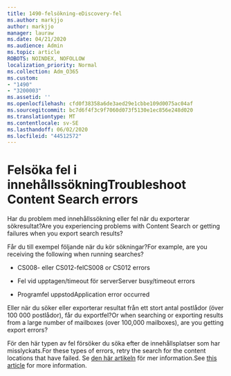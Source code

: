 ```yaml
---
title: 1490-felsökning-eDiscovery-fel
ms.author: markjjo
author: markjjo
manager: lauraw
ms.date: 04/21/2020
ms.audience: Admin
ms.topic: article
ROBOTS: NOINDEX, NOFOLLOW
localization_priority: Normal
ms.collection: Adm_O365
ms.custom:
- "1490"
- "3200003"
ms.assetid: ''
ms.openlocfilehash: cfd0f38358a6de3aed29e1cbbe109d0075ac04af
ms.sourcegitcommit: bc7d6f4f3c9f7060d073f5130e1ec856e248d020
ms.translationtype: MT
ms.contentlocale: sv-SE
ms.lasthandoff: 06/02/2020
ms.locfileid: "44512572"
---
```

# <a name="troubleshoot-content-search-errors"></a><span data-ttu-id="126ab-102">Felsöka fel i innehållssökning</span><span class="sxs-lookup"><span data-stu-id="126ab-102">Troubleshoot Content Search errors</span></span>

<span data-ttu-id="126ab-103">Har du problem med innehållssökning eller fel när du exporterar sökresultat?</span><span class="sxs-lookup"><span data-stu-id="126ab-103">Are you experiencing problems with Content Search or getting failures when you export search results?</span></span>

<span data-ttu-id="126ab-104">Får du till exempel följande när du kör sökningar?</span><span class="sxs-lookup"><span data-stu-id="126ab-104">For example, are you receiving the following when running searches?</span></span>

- <span data-ttu-id="126ab-105">CS008- eller CS012-fel</span><span class="sxs-lookup"><span data-stu-id="126ab-105">CS008 or CS012 errors</span></span>

- <span data-ttu-id="126ab-106">Fel vid upptagen/timeout för server</span><span class="sxs-lookup"><span data-stu-id="126ab-106">Server busy/timeout errors</span></span>

- <span data-ttu-id="126ab-107">Programfel uppstod</span><span class="sxs-lookup"><span data-stu-id="126ab-107">Application error occurred</span></span>

<span data-ttu-id="126ab-108">Eller när du söker eller exporterar resultat från ett stort antal postlådor (över 100 000 postlådor), får du exportfel?</span><span class="sxs-lookup"><span data-stu-id="126ab-108">Or when searching or exporting results from a large number of mailboxes (over 100,000 mailboxes), are you getting export errors?</span></span>

<span data-ttu-id="126ab-109">För den här typen av fel försöker du söka efter de innehållsplatser som har misslyckats.</span><span class="sxs-lookup"><span data-stu-id="126ab-109">For these types of errors, retry the search for the content locations that have failed.</span></span> <span data-ttu-id="126ab-110">Se [den här artikeln](https://docs.microsoft.com/microsoft-365/compliance/retry-failed-content-search) för mer information.</span><span class="sxs-lookup"><span data-stu-id="126ab-110">See  [this article](https://docs.microsoft.com/microsoft-365/compliance/retry-failed-content-search) for more information.</span></span>
